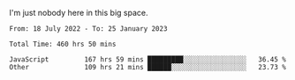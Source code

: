 I'm just nobody here in this big space.


<!--START_SECTION:waka-->

```text
From: 18 July 2022 - To: 25 January 2023

Total Time: 460 hrs 50 mins

JavaScript         167 hrs 59 mins █████████░░░░░░░░░░░░░░░░   36.45 %
Other              109 hrs 21 mins ██████░░░░░░░░░░░░░░░░░░░   23.73 %
```

<!--END_SECTION:waka-->
